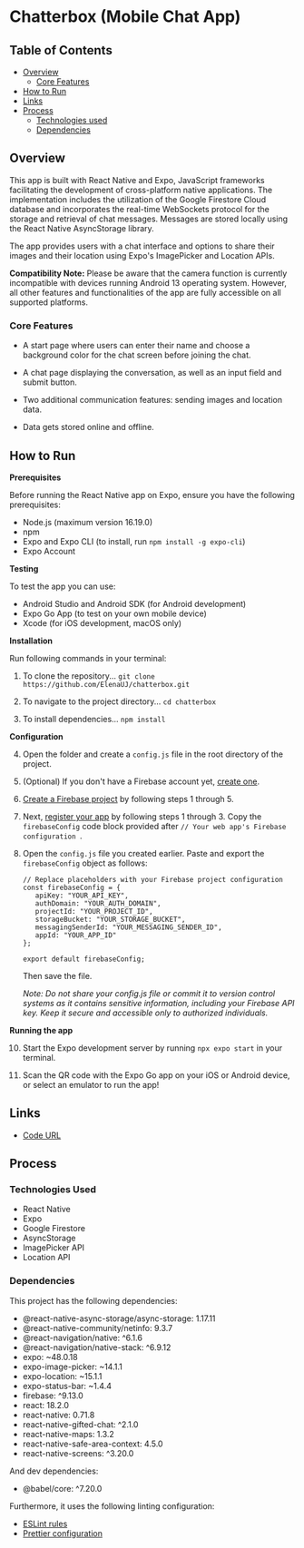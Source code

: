 # Chatterbox (Mobile Chat App)

## Table of Contents

- [Overview](#overview)
  - [Core Features](#core-features)
- [How to Run](#how-to-run)
- [Links](#links)
- [Process](#process)
  - [Technologies used](#technologies-used)
  - [Dependencies](#dependencies)

## Overview

This app is built with React Native and Expo, JavaScript frameworks facilitating the development of cross-platform native applications. The implementation includes the utilization of the Google Firestore Cloud database and incorporates the real-time WebSockets protocol for the storage and retrieval of chat messages. Messages are stored locally using the React Native AsyncStorage library.

The app provides users with a chat interface and options to share their images and their location using Expo's ImagePicker and Location APIs.

**Compatibility Note:** Please be aware that the camera function is currently incompatible with devices running Android 13 operating system. However, all other features and functionalities of the app are fully accessible on all supported platforms.

### Core Features

- A start page where users can enter their name and choose a background color for the chat screen before joining the chat.

- A chat page displaying the conversation, as well as an input field and submit button.

- Two additional communication features: sending images and location data.

- Data gets stored online and offline.

## How to Run

**Prerequisites**

Before running the React Native app on Expo, ensure you have the following prerequisites:

- Node.js (maximum version 16.19.0)
- npm
- Expo and Expo CLI (to install, run `npm install -g expo-cli`)
- Expo Account

**Testing**

To test the app you can use:

- Android Studio and Android SDK (for Android development)
- Expo Go App (to test on your own mobile device)
- Xcode (for iOS development, macOS only)

**Installation**

Run following commands in your terminal:

1. To clone the repository...
   `git clone https://github.com/ElenaUJ/chatterbox.git`

2. To navigate to the project directory...
   `cd chatterbox`

3. To install dependencies...
   `npm install`

**Configuration**

4. Open the folder and create a `config.js` file in the root directory of the project.

5. (Optional) If you don't have a Firebase account yet, [create one](https://firebase.google.com/).

6. [Create a Firebase project](https://firebase.google.com/docs/web/setup#create-project) by following steps 1 through 5.

7. Next, [register your app](https://firebase.google.com/docs/web/setup#register-app) by following steps 1 through 3. Copy the `firebaseConfig` code block provided after `// Your web app's Firebase configuration `.

8. Open the `config.js` file you created earlier. Paste and export the `firebaseConfig` object as follows:

   ```
   // Replace placeholders with your Firebase project configuration
   const firebaseConfig = {
      apiKey: "YOUR_API_KEY",
      authDomain: "YOUR_AUTH_DOMAIN",
      projectId: "YOUR_PROJECT_ID",
      storageBucket: "YOUR_STORAGE_BUCKET",
      messagingSenderId: "YOUR_MESSAGING_SENDER_ID",
      appId: "YOUR_APP_ID"
   };

   export default firebaseConfig;
   ```

   Then save the file.

   _Note: Do not share your config.js file or commit it to version control systems as it contains sensitive information, including your Firebase API key. Keep it secure and accessible only to authorized individuals._

**Running the app**

10. Start the Expo development server by running `npx expo start` in your terminal.

11. Scan the QR code with the Expo Go app on your iOS or Android device, or select an emulator to run the app!

## Links

- [Code URL](https://github.com/ElenaUJ/chatterbox)

## Process

### Technologies Used

- React Native
- Expo
- Google Firestore
- AsyncStorage
- ImagePicker API
- Location API

### Dependencies

This project has the following dependencies:

- @react-native-async-storage/async-storage: 1.17.11
- @react-native-community/netinfo: 9.3.7
- @react-navigation/native: ^6.1.6
- @react-navigation/native-stack: ^6.9.12
- expo: ~48.0.18
- expo-image-picker: ~14.1.1
- expo-location: ~15.1.1
- expo-status-bar: ~1.4.4
- firebase: ^9.13.0
- react: 18.2.0
- react-native: 0.71.8
- react-native-gifted-chat: ^2.1.0
- react-native-maps: 1.3.2
- react-native-safe-area-context: 4.5.0
- react-native-screens: ^3.20.0

And dev dependencies:

- @babel/core: ^7.20.0

Furthermore, it uses the following linting configuration:

- [ESLint rules](https://github.com/mydea/simple-pokedex-app/blob/master/.eslintrc)
- [Prettier configuration](https://stackoverflow.com/questions/55430906/prettier-single-quote-for-javascript-and-json-double-quote-for-html-sass-and-c)
